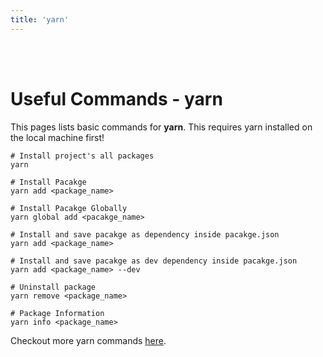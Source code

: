 ```yaml
---
title: 'yarn'
---
```

<br><br>

# Useful Commands - yarn

This pages lists basic commands for **yarn**. This requires yarn installed on the local machine first!

```shell
# Install project's all packages
yarn

# Install Pacakge
yarn add <package_name>

# Install Pacakge Globally
yarn global add <pacakge_name>

# Install and save pacakge as dependency inside pacakge.json
yarn add <package_name>

# Install and save pacakge as dev dependency inside pacakge.json
yarn add <package_name> --dev

# Uninstall package
yarn remove <package_name>

# Package Information
yarn info <package_name>
```

Checkout more yarn commands [here](https://legacy.yarnpkg.com/en/docs/cli/).